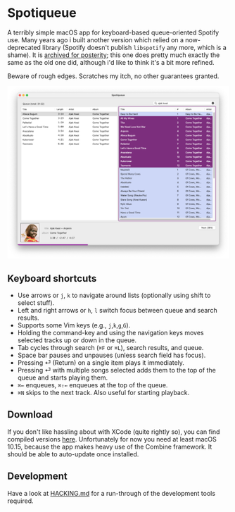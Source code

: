 # Spotiqueue

A terribly simple macOS app for keyboard-based queue-oriented Spotify use.  Many years ago i built
another version which relied on a now-deprecated library (Spotify doesn't publish `libspotify` any
more, which is a shame).  It is [archived for
posterity](https://github.com/toothbrush/spotiqueue-old); this one does pretty much exactly the same
as the old one did, although i'd like to think it's a bit more refined.

Beware of rough edges. Scratches my itch, no other guarantees granted.

![Obligatory screenshot to give an idea what the app does.](img/screenshot.png)

## Keyboard shortcuts

* Use arrows or `j`, `k` to navigate around lists (optionally using shift to select stuff).
* Left and right arrows or `h`, `l` switch focus between queue and search results.
* Supports some Vim keys (e.g., `j`,`k`,`g`,`G`).
* Holding the command-key and using the navigation keys moves selected tracks up or down in the queue.
* Tab cycles through search (`⌘F` or `⌘L`), search results, and queue.
* Space bar pauses and unpauses (unless search field has focus).
* Pressing ⏎ (Return) on a single item plays it immediately.
* Pressing ⏎ with multiple songs selected adds them to the top of the queue and starts playing them.
* `⌘←` enqueues, `⌘⇧←` enqueues at the top of the queue.
* `⌘N` skips to the next track. Also useful for starting playback.

## Download

If you don't like hassling about with XCode (quite rightly so), you can find compiled versions
[here](https://github.com/toothbrush/Spotiqueue/releases).  Unfortunately for now you need at least
macOS 10.15, because the app makes heavy use of the Combine framework.  It should be able to
auto-update once installed.

## Development

Have a look at [HACKING.md](./HACKING.md) for a run-through of the development tools required.
